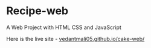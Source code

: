 # Recipe-web
A Web Project with HTML CSS and JavaScript

Here is the live site - [vedantmali05.github.io/cake-web/](https://vedantmali05.github.io/cake-web/)
